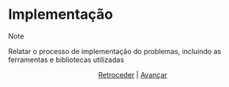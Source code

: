 # Implementação

>[!NOTE] 
 Relatar o processo de implementação do problemas, incluindo as
 ferramentas e bibliotecas utilizadas
>

<div align="center">

[Retroceder](projeto.md) | [Avançar](projeto.md)

</div>
